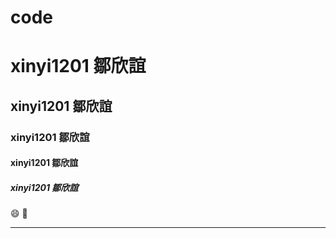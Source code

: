 # code
# xinyi1201 鄒欣誼
## xinyi1201 鄒欣誼
### xinyi1201 鄒欣誼
#### xinyi1201 鄒欣誼
##### xinyi1201 鄒欣誼


😄 🚴
______

